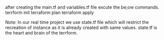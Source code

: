 after creating the main.tf and variables.tf file excute the be;ow commands.
terrform init
terraform plan
terraform apply


Note: In our real time project we use state.tf file which will restrict the recreation of instance as it is already created with same values.
state.tf is the heart and brain of the terrform.
